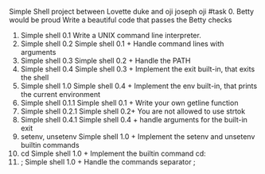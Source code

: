 Simple Shell project between Lovette duke and oji joseph oji
#task
0. Betty would be proud
Write a beautiful code that passes the Betty checks
1. Simple shell 0.1
Write a UNIX command line interpreter.
2. Simple shell 0.2
Simple shell 0.1 + Handle command lines with arguments
3. Simple shell 0.3
Simple shell 0.2 + Handle the PATH
4. Simple shell 0.4
Simple shell 0.3 + Implement the exit built-in, that exits the shell
5. Simple shell 1.0
Simple shell 0.4 + Implement the env built-in, that prints the current environment
6. Simple shell 0.1.1
Simple shell 0.1 + Write your own getline function
7. Simple shell 0.2.1
Simple shell 0.2+ You are not allowed to use strtok
8. Simple shell 0.4.1
Simple shell 0.4 + handle arguments for the built-in exit
9. setenv, unsetenv
Simple shell 1.0 + Implement the setenv and unsetenv builtin commands
10. cd
Simple shell 1.0 + Implement the builtin command cd:
11. ;
Simple shell 1.0 + Handle the commands separator ;



